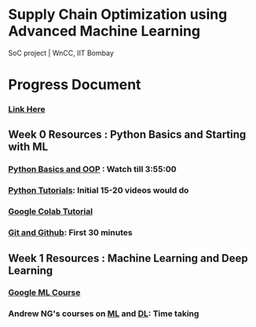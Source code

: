 # Supply Chain Optimization using Advanced Machine Learning
SoC project | WnCC, IIT Bombay

# Progress Document
### [Link Here](https://docs.google.com/document/d/1RpSe5-971cH2-M__bsrjEvDfOb5-x0IEJeTDgaBnMDQ/edit?usp=sharing)

## Week 0 Resources : Python Basics and Starting with ML
### [Python Basics and OOP](https://www.youtube.com/watch?v=_uQrJ0TkZlc&ab_channel=ProgrammingwithMosh) : Watch till 3:55:00 
### [Python Tutorials](https://www.youtube.com/watch?v=QXeEoD0pB3E&list=PLsyeobzWxl7poL9JTVyndKe62ieoN-MZ3): Initial 15-20 videos would do
### [Google Colab Tutorial](https://www.youtube.com/watch?v=i-HnvsehuSw&t=359s)
### [Git and Github](https://www.youtube.com/watch?v=8JJ101D3knE&ab_channel=ProgrammingwithMosh): First 30 minutes

## Week 1 Resources : Machine Learning and Deep Learning
### [Google ML Course](https://developers.google.com/machine-learning/crash-course/ml-intro) 
### Andrew NG's courses on [ML](https://www.coursera.org/learn/machine-learning) and [DL](https://www.coursera.org/specializations/deep-learning): Time taking
